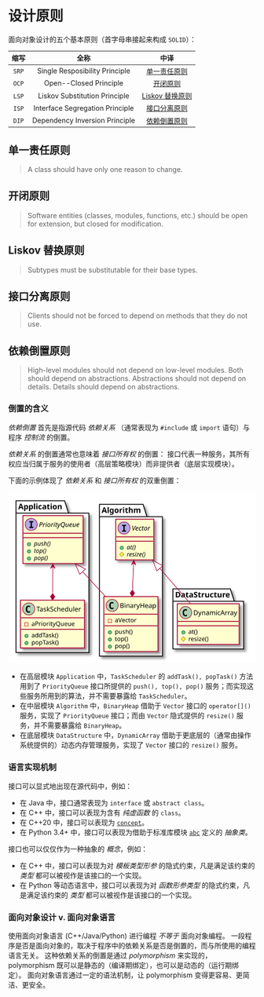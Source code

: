 # 设计原则

面向对象设计的五个基本原则（首字母串接起来构成 `SOLID`）：

| 缩写  |              全称                |                中译               |
| :---: | :-----------------------------: | :------------------------------: |
| `SRP` | Single Resposibility Principle  |    [单一责任原则](#单一责任原则)     |
| `OCP` |     Open--Closed Principle      |        [开闭原则](#开闭原则)        |
| `LSP` |  Liskov Substitution Principle  | [Liskov 替换原则](#Liskov-替换原则) |
| `ISP` | Interface Segregation Principle |    [接口分离原则](#接口分离原则)     |
| `DIP` | Dependency Inversion Principle  |    [依赖倒置原则](#依赖倒置原则)     |

## 单一责任原则

> A class should have only one reason to change.

## 开闭原则

> Software entities (classes, modules, functions, etc.) should be open for extension, but closed for modification.

## Liskov 替换原则

> Subtypes must be substitutable for their base types.

## 接口分离原则

> Clients should not be forced to depend on methods that they do not use.

## 依赖倒置原则

> High-level modules should not depend on low-level modules. Both should depend on abstractions.
> Abstractions should not depend on details. Details should depend on abstractions.

### 倒置的含义
*依赖倒置* 首先是指源代码 *依赖关系* （通常表现为 `#include` 或 `import` 语句）与程序 *控制流* 的倒置。

*依赖关系* 的倒置通常也意味着 *接口所有权* 的倒置：
接口代表一种服务，其所有权应当归属于服务的使用者（高层策略模块）而非提供者（底层实现模块）。

下面的示例体现了 *依赖关系* 和 *接口所有权* 的双重倒置：

![](./InvertedDependency.svg)

- 在高层模块 `Application` 中，`TaskScheduler` 的 `addTask(), popTask()` 方法用到了 `PriorityQueue` 接口所提供的 `push(), top(), pop()` 服务；而实现这些服务所用到的算法，并不需要暴露给 `TaskScheduler`。
- 在中层模块 `Algorithm` 中，`BinaryHeap` 借助于 `Vector` 接口的 `operator[]()` 服务，实现了 `PriorityQueue` 接口；而由 `Vector` 隐式提供的 `resize()` 服务，并不需要暴露给 `BinaryHeap`。
- 在底层模块 `DataStructure` 中，`DynamicArray` 借助于更底层的（通常由操作系统提供的）动态内存管理服务，实现了 `Vector` 接口的 `resize()` 服务。

### 语言实现机制
接口可以显式地出现在源代码中，例如：
- 在 Java 中，接口通常表现为 `interface` 或 `abstract class`。
- 在 C++ 中，接口可以表现为含有 *纯虚函数* 的 `class`。
- 在 C++20 中，接口可以表现为 [`concept`](https://en.cppreference.com/w/cpp/language/constraints)。
- 在 Python 3.4+ 中，接口可以表现为借助于标准库模块 [`abc`](https://docs.python.org/3/library/abc.html) 定义的 *抽象类*。

接口也可以仅仅作为一种抽象的 *概念*，例如：
- 在 C++ 中，接口可以表现为对 *模板类型形参* 的隐式约束，凡是满足该约束的 *类型* 都可以被视作是该接口的一个实现。
- 在 Python 等动态语言中，接口可以表现为对 *函数形参类型* 的隐式约束，凡是满足该约束的 *类型* 都可以被视作是该接口的一个实现。

### 面向对象设计 v. 面向对象语言
使用面向对象语言 (C++/Java/Python) 进行编程 *不等于* 面向对象编程。
一段程序是否是面向对象的，取决于程序中的依赖关系是否是倒置的，而与所使用的编程语言无关。
这种依赖关系的倒置是通过 *polymorphism* 来实现的，polymorphism 既可以是静态的（编译期绑定），也可以是动态的（运行期绑定）。
面向对象语言通过一定的语法机制，让 polymorphism 变得更容易、更简洁、更安全。
